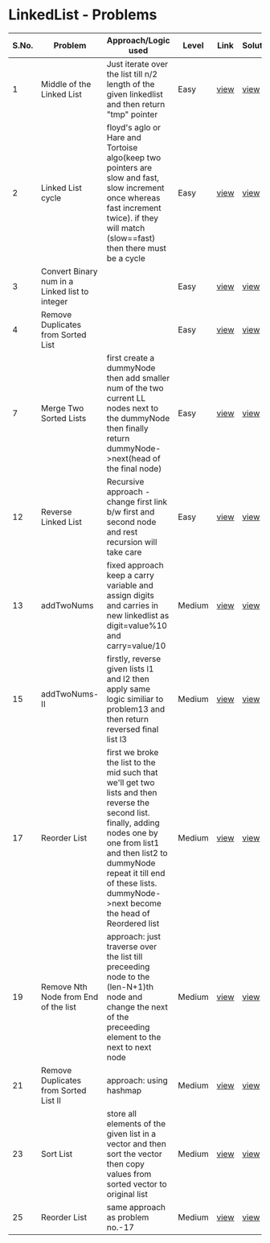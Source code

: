 # LinkedList - Problems

S.No. | Problem | Approach/Logic used | Level | Link | Solution |
------|---------|---------------------|-------|------|----------|
1 | Middle of the Linked List | Just iterate over the list till n/2 length of the given linkedlist and then return "tmp" pointer | Easy | [view](https://leetcode.com/problems/middle-of-the-linked-list/) | [view](middle-of-the-LL.cpp) 
2 | Linked List cycle | floyd's aglo or Hare and Tortoise algo(keep two pointers are slow and fast, slow increment once whereas fast increment twice). if they will match (slow==fast) then there must be a cycle | Easy | [view](https://leetcode.com/problems/linked-list-cycle/description/) | [view](LL-cycle.cpp) 
3 | Convert Binary num in a Linked list to integer |  | Easy | [view](https://leetcode.com/problems/convert-binary-number-in-a-linked-list-to-integer/description/) | [view](Convert-binary-num-to-decimal.cpp) 
4 | Remove Duplicates from Sorted List |  | Easy | [view](https://leetcode.com/problems/remove-duplicates-from-sorted-list/) | [view](remove-dups-from-sorted-lst.cpp) 
7 | Merge Two Sorted Lists | first create a dummyNode then add smaller num of the two current LL nodes next to the dummyNode then finally return dummyNode->next(head of the final node) | Easy | [view](https://leetcode.com/problems/merge-two-sorted-lists/description/) | [view](mergeTwoSortedLst.cpp) 
12 | Reverse Linked List | Recursive approach - change first link b/w first and second node and rest recursion will take care | Easy | [view](https://leetcode.com/problems/reverse-linked-list/description/) | [view](reverse-LL.cpp) 
13 | addTwoNums | fixed approach keep a carry variable and assign digits and carries in new linkedlist as digit=value%10 and carry=value/10 | Medium | [view](https://leetcode.com/problems/add-two-numbers/description/) | [view](addTwoNums.cpp)
15 | addTwoNums-II | firstly, reverse given lists l1 and l2 then apply same logic similiar to problem13 and then return reversed final list l3 | Medium | [view](https://leetcode.com/problems/add-two-numbers-ii/description/) | [view](addTwoNums-II.cpp)
17 | Reorder List | first we broke the list to the mid such that we'll get two lists and then reverse the second list. finally, adding nodes one by one from list1 and then list2 to dummyNode repeat it till end of these lists. dummyNode->next become the head of Reordered list | Medium | [view](https://leetcode.com/problems/reorder-list/description/) | [view](reorder-list.cpp)
19 | Remove Nth Node from End of the list | approach: just traverse over the list till preceeding node to the (len-N+1)th node and change the next of the preceeding element to the next to next node | Medium | [view](https://leetcode.com/problems/remove-nth-node-from-end-of-list/description/) | [view](remove-Nth-Node-EOL.cpp)
21 | Remove Duplicates from Sorted List II | approach: using hashmap | Medium | [view](https://leetcode.com/problems/remove-duplicates-from-sorted-list-ii/description/) | [view](remove-dups-from-sorted-lst-II.cpp)
23 | Sort List | store all elements of the given list in a vector and then sort the vector then copy values from sorted vector to original list | Medium | [view](https://leetcode.com/problems/sort-list/description/) | [view](sortList.cpp)
25 | Reorder List | same approach as problem no.-17 | Medium | [view](https://www.geeksforgeeks.org/rearrange-a-given-linked-list-in-place/) | [view](reorder-list-gfg.cpp)
